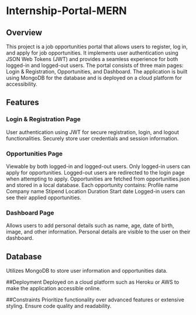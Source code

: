 # Internship-Portal-MERN
## Overview

This project is a job opportunities portal that allows users to register, log in, and apply for job opportunities. It implements user authentication using JSON Web Tokens (JWT) and provides a seamless experience for both logged-in and logged-out users. The portal consists of three main pages: Login & Registration, Opportunities, and Dashboard. The application is built using MongoDB for the database and is deployed on a cloud platform for accessibility.

## Features
### Login & Registration Page

User authentication using JWT for secure registration, login, and logout functionalities.
Securely store user credentials and session information.

### Opportunities Page

Viewable by both logged-in and logged-out users.
Only logged-in users can apply for opportunities.
Logged-out users are redirected to the login page when attempting to apply.
Opportunities are fetched from opportunities.json and stored in a local database.
Each opportunity contains:
Profile name
Company name
Stipend
Location
Duration
Start date
Logged-in users can see their applied opportunities.

### Dashboard Page

Allows users to add personal details such as name, age, date of birth, image, and other information.
Personal details are visible to the user on their dashboard.

## Database
Utilizes MongoDB to store user information and opportunities data.

##Deployment
Deployed on a cloud platform such as Heroku or AWS to make the application accessible online.

##Constraints
Prioritize functionality over advanced features or extensive styling.
Ensure code quality and readability.
